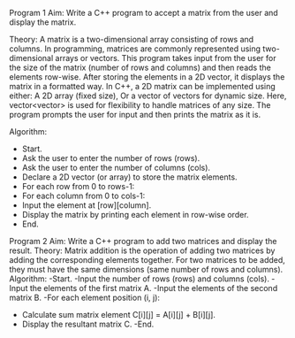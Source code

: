 Program 1
Aim:
Write a C++ program to accept a matrix from the user and display the matrix.

Theory:
A matrix is a two-dimensional array consisting of rows and columns. In programming, matrices are commonly represented using two-dimensional arrays or vectors. This program takes input from the user for the size of the matrix (number of rows and columns) and then reads the elements row-wise. After storing the elements in a 2D vector, it displays the matrix in a formatted way.
In C++, a 2D matrix can be implemented using either:
A 2D array (fixed size),
Or a vector of vectors for dynamic size.
Here, vector<vector<int>> is used for flexibility to handle matrices of any size. The program prompts the user for input and then prints the matrix as it is.

Algorithm:
- Start.
- Ask the user to enter the number of rows (rows).
- Ask the user to enter the number of columns (cols).
- Declare a 2D vector (or array) to store the matrix elements.
- For each row from 0 to rows-1:
- For each column from 0 to cols-1:
- Input the element at [row][column].
- Display the matrix by printing each element in row-wise order.
- End.

 Program 2
Aim:
Write a C++ program to add two matrices and display the result.
Theory:
Matrix addition is the operation of adding two matrices by adding the corresponding elements together. For two matrices to be added, they must have the same dimensions (same number of rows and columns).
Algorithm:
-Start.
-Input the number of rows (rows) and columns (cols).
-Input the elements of the first matrix A.
-Input the elements of the second matrix B.
-For each element position (i, j):
- Calculate sum matrix element C[i][j] = A[i][j] + B[i][j].
- Display the resultant matrix C.
-End.

